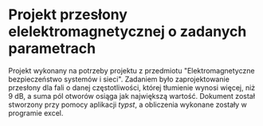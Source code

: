 # Projekt przesłony elelektromagnetycznej o zadanych parametrach

Projekt wykonany na potrzeby projektu z przedmiotu "Elektromagnetyczne bezpieczeństwo systemów i sieci". Zadaniem było zaprojektowanie przesłony dla fali o danej częstotliwości, której tłumienie wynosi więcej, niż 9 dB, a suma pól otworów osiąga jak największą wartość. 
Dokument został stworzony przy pomocy aplikacji _typst_, a obliczenia wykonane zostały w programie excel.
